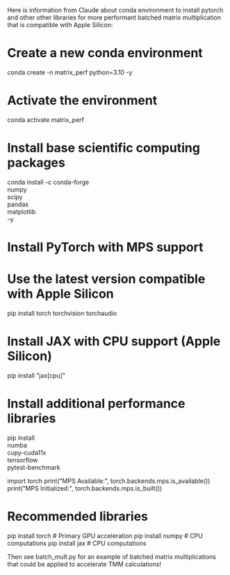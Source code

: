 Here is information from Claude about conda environment to install pytorch and other other libraries for more performant batched matrix multiplication 
that is compatible with Apple Silicon:

# Create a new conda environment
conda create -n matrix_perf python=3.10 -y

# Activate the environment
conda activate matrix_perf

# Install base scientific computing packages
conda install -c conda-forge \
    numpy \
    scipy \
    pandas \
    matplotlib \
    -y

# Install PyTorch with MPS support
# Use the latest version compatible with Apple Silicon
pip install torch torchvision torchaudio

# Install JAX with CPU support (Apple Silicon)
pip install "jax[cpu]"

# Install additional performance libraries
pip install \
    numba \
    cupy-cuda11x \
    tensorflow \
    pytest-benchmark

import torch
print("MPS Available:", torch.backends.mps.is_available())
print("MPS Initialized:", torch.backends.mps.is_built())

# Recommended libraries
pip install torch  # Primary GPU acceleration
pip install numpy  # CPU computations
pip install jax    # CPU computations

Then see batch_mult.py for an example of batched matrix multiplications that could be applied to accelerate TMM calculations!
